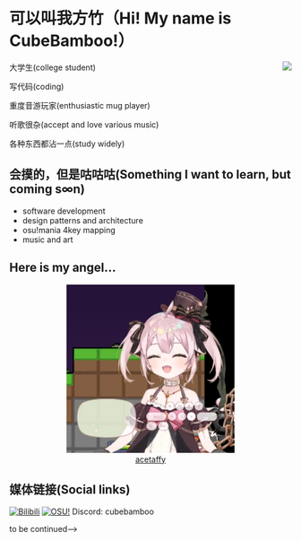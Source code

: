 # 可以叫我方竹（Hi! My name is CubeBamboo!）

<a href="https://github.com/anuraghazra/github-readme-stats">
  <img align="right" src="https://github-readme-stats.vercel.app/api/top-langs/?username=CubeBamboo&layout=compact&repo=github-readme-stats" />
</a>

大学生(college student)

写代码(coding)

重度音游玩家(enthusiastic mug player)

听歌很杂(accept and love various music)

各种东西都沾一点(study widely)

## 会摸的，但是咕咕咕(Something I want to learn, but coming s∞n)
- software development
- design patterns and architecture
- osu!mania 4key mapping
- music and art

## Here is my angel...

<div align=middle>
  <img src="res/taffy1.png" width="300" height="300" />
  <br/>
  <font color="grey">
    <a href="https://space.bilibili.com/1265680561">
      acetaffy
    </a>
  </font>
</div>



## 媒体链接(Social links)
[![Bilibili](https://img.shields.io/badge/-CubeBamboo-00a1d6?style=flat-square&logo=bilibili&logoColor=fff)](https://space.bilibili.com/34977477)
[![OSU!](https://img.shields.io/badge/-CubeBamboo-EF6DA7?style=flat-square&logo=osu&logoColor=white&labelColor=EF6DA7)](https://osu.ppy.sh/users/30920469)
Discord: cubebamboo

to be continued-->
